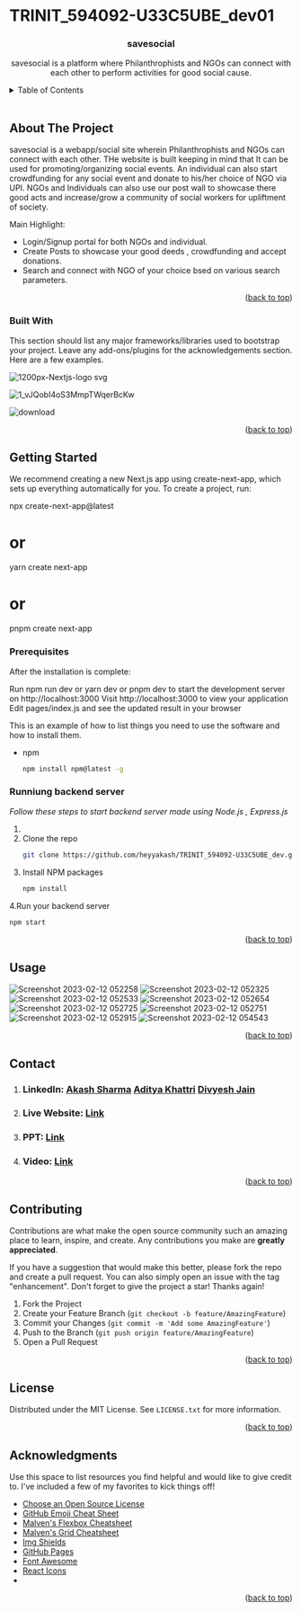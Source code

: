 # TRINIT_594092-U33C5UBE_dev01


  <h3 align="center">savesocial</h3>

  <p align="center">
   savesocial is a platform where Philanthrophists and NGOs can connect with each other to perform activities for good social cause.
  

<!-- TABLE OF CONTENTS -->
<details>
  <summary>Table of Contents</summary>
  <ol>
    <li>
      <a href="#about-the-project">About The Project</a>
      <ul>
        <li><a href="#built-with">Built With</a></li>
      </ul>
    </li>
    <li>
      <a href="#getting-started">Getting Started</a>
      <ul>
        <li><a href="#prerequisites">Prerequisites</a></li>
        <li><a href="#installation">Installation</a></li>
      </ul>
    </li>
    <li><a href="#usage">Usage</a></li>
    <li><a href="#contact">Contact</a></li>
    <li><a href="#contributing">Contributing</a></li>
    <li><a href="#license">License</a></li>
    <li><a href="#acknowledgments">Acknowledgments</a></li>
  </ol>
</details>
​<!-- ABOUT THE PROJECT -->

## About The Project


savesocial is a webapp/social site wherein Philanthrophists and NGOs can connect with each other. THe website is built keeping in mind that It can be used for promoting/organizing social events. An individual can also start crowdfunding for
any social event and donate to his/her choice of NGO via UPI. NGOs and Individuals can also use our post wall to showcase there good acts and increase/grow a community of social workers for upliftment of society.

Main Highlight:

- Login/Signup portal for both NGOs and individual.
- Create Posts to showcase your good deeds , crowdfunding and accept donations.
- Search and connect with NGO of your choice bsed on various search parameters.


<p align="right">(<a href="#readme-top">back to top</a>)</p>

### Built With

This section should list any major frameworks/libraries used to bootstrap your project. Leave any add-ons/plugins for the acknowledgements section. Here are a few examples.

![1200px-Nextjs-logo svg](https://user-images.githubusercontent.com/97737499/187042159-1fe639c9-ab5b-4541-b433-f5cc67cb202b.png)

![1_vJQobI4oS3MmpTWqerBcKw](https://user-images.githubusercontent.com/97737499/187041936-bd1ae31d-f0a6-4736-9b36-80b224ce4602.png)

![download](https://user-images.githubusercontent.com/97737499/187042125-f3935498-1c10-4ad3-ae5c-20d9f68e6220.png)





<p align="right">(<a href="#readme-top">back to top</a>)</p>

<!-- GETTING STARTED -->

## Getting Started

We recommend creating a new Next.js app using create-next-app, which sets up everything automatically for you. To create a project, run:

npx create-next-app@latest
# or
yarn create next-app
# or
pnpm create next-app


### Prerequisites

After the installation is complete:

Run npm run dev or yarn dev or pnpm dev to start the development server on http://localhost:3000
Visit http://localhost:3000 to view your application
Edit pages/index.js and see the updated result in your browser

This is an example of how to list things you need to use the software and how to install them.

- npm
  ```sh
  npm install npm@latest -g
  ```

### Runniung backend server

_Follow these steps to start backend server made using Node.js , Express.js_

1. 
2. Clone the repo
   ```sh
   git clone https://github.com/heyyakash/TRINIT_594092-U33C5UBE_dev.git
   ```
3. Install NPM packages
   ```sh
   npm install
   ```
4.Run your backend server
   ```sh
   npm start
   ```

<p align="right">(<a href="#readme-top">back to top</a>)</p>

<!-- USAGE EXAMPLES -->

## Usage

![Screenshot 2023-02-12 052258](https://user-images.githubusercontent.com/101019545/218287871-063708e8-89f6-42f7-9ea5-f0e1cd5ed733.png)
![Screenshot 2023-02-12 052325](https://user-images.githubusercontent.com/101019545/218287876-d7b5e5de-58d8-42c5-9a5a-c58a5217451c.png)
![Screenshot 2023-02-12 052533](https://user-images.githubusercontent.com/101019545/218287879-c5a393cf-51cc-47fe-8a2d-8f8c69d8c3dd.png)
![Screenshot 2023-02-12 052654](https://user-images.githubusercontent.com/101019545/218287882-681b15cc-540a-4940-804a-422ab7bc3c59.png)
![Screenshot 2023-02-12 052725](https://user-images.githubusercontent.com/101019545/218287884-f09b8166-f1bd-41df-9a4e-d9d9df4ed155.png)
![Screenshot 2023-02-12 052751](https://user-images.githubusercontent.com/101019545/218287885-b5e23ddc-16a9-45df-b351-c587ec262409.png)
![Screenshot 2023-02-12 052915](https://user-images.githubusercontent.com/101019545/218287887-39f3cecc-97b9-4ac2-bd14-d031a535d832.png)
![Screenshot 2023-02-12 054543](https://user-images.githubusercontent.com/101019545/218287893-bf9f9828-c034-4dcc-8127-8665cc13bfba.png)


<p align="right">(<a href="#readme-top">back to top</a>)</p>

<!-- Contact -->

## Contact

1. <h3>LinkedIn: <a href="https://www.linkedin.com/in/akash-sharma-a3536519a">Akash Sharma</a>  <a href="https://www.linkedin.com/in/aditya-khattri/">Aditya Khattri</a>  <a href="https://www.linkedin.com/in/divyesh-jain-145407231">Divyesh Jain</a></h3>
2. <h3>Live Website: <a href="https://trinit-594092-u33-c5-ube-dev-git-master-heyyakash.vercel.app/">Link</a></h3>
3. <h3>PPT: <a href="https://docs.google.com/presentation/d/1lC59n0OthmwKaPVnYFrxKDOZjteGKlPK/edit?usp=sharing&ouid=100370470601861542554&rtpof=true&sd=true">Link</a></h3>
4. <h3>Video: <a href="https://drive.google.com/file/d/17AjFPW3WB6If-Z_QmL0JBqByCbnyYJgU/view?usp=sharing">Link</a></h3>

<p align="right">(<a href="#readme-top">back to top</a>)</p>

<!-- CONTRIBUTING -->

## Contributing

Contributions are what make the open source community such an amazing place to learn, inspire, and create. Any contributions you make are **greatly appreciated**.

If you have a suggestion that would make this better, please fork the repo and create a pull request. You can also simply open an issue with the tag "enhancement".
Don't forget to give the project a star! Thanks again!

1. Fork the Project
2. Create your Feature Branch (`git checkout -b feature/AmazingFeature`)
3. Commit your Changes (`git commit -m 'Add some AmazingFeature'`)
4. Push to the Branch (`git push origin feature/AmazingFeature`)
5. Open a Pull Request

<p align="right">(<a href="#readme-top">back to top</a>)</p>

<!-- LICENSE -->

## License

Distributed under the MIT License. See `LICENSE.txt` for more information.

<p align="right">(<a href="#readme-top">back to top</a>)</p>

<!-- CONTACT -->



## Acknowledgments

Use this space to list resources you find helpful and would like to give credit to. I've included a few of my favorites to kick things off!

- [Choose an Open Source License](https://choosealicense.com)
- [GitHub Emoji Cheat Sheet](https://www.webpagefx.com/tools/emoji-cheat-sheet)
- [Malven's Flexbox Cheatsheet](https://flexbox.malven.co/)
- [Malven's Grid Cheatsheet](https://grid.malven.co/)
- [Img Shields](https://shields.io)
- [GitHub Pages](https://pages.github.com)
- [Font Awesome](https://fontawesome.com)
- [React Icons](https://react-icons.github.io/react-icons/search)
- 

<p align="right">(<a href="#readme-top">back to top</a>)</p>

<!-- MARKDOWN LINKS & IMAGES -->
<!-- https://www.markdownguide.org/basic-syntax/#reference-style-links -->

[contributors-shield]: https://img.shields.io/github/contributors/othneildrew/Best-README-Template.svg?style=for-the-badge
[contributors-url]: https://github.com/othneildrew/Best-README-Template/graphs/contributors
[forks-shield]: https://img.shields.io/github/forks/othneildrew/Best-README-Template.svg?style=for-the-badge
[forks-url]: https://github.com/othneildrew/Best-README-Template/network/members
[stars-shield]: https://img.shields.io/github/stars/othneildrew/Best-README-Template.svg?style=for-the-badge
[stars-url]: https://github.com/othneildrew/Best-README-Template/stargazers
[issues-shield]: https://img.shields.io/github/issues/othneildrew/Best-README-Template.svg?style=for-the-badge
[issues-url]: https://github.com/othneildrew/Best-README-Template/issues
[license-shield]: https://img.shields.io/github/license/othneildrew/Best-README-Template.svg?style=for-the-badge
[license-url]: https://github.com/othneildrew/Best-README-Template/blob/master/LICENSE.txt
[linkedin-shield]: https://img.shields.io/badge/-LinkedIn-black.svg?style=for-the-badge&logo=linkedin&colorB=555
[linkedin-url]: https://linkedin.com/in/othneildrew
[product-screenshot]: images/screenshot.png
[next.js]: https://img.shields.io/badge/next.js-000000?style=for-the-badge&logo=nextdotjs&logoColor=white
[next-url]: https://nextjs.org/
[react.js]: https://img.shields.io/badge/React-20232A?style=for-the-badge&logo=react&logoColor=61DAFB
[react-url]: https://reactjs.org/
[vue.js]: https://img.shields.io/badge/Vue.js-35495E?style=for-the-badge&logo=vuedotjs&logoColor=4FC08D
[vue-url]: https://vuejs.org/
[angular.io]: https://img.shields.io/badge/Angular-DD0031?style=for-the-badge&logo=angular&logoColor=white
[angular-url]: https://angular.io/
[svelte.dev]: https://img.shields.io/badge/Svelte-4A4A55?style=for-the-badge&logo=svelte&logoColor=FF3E00
[svelte-url]: https://svelte.dev/
[laravel.com]: https://img.shields.io/badge/Laravel-FF2D20?style=for-the-badge&logo=laravel&logoColor=white
[laravel-url]: https://laravel.com
[bootstrap.com]: https://img.shields.io/badge/Bootstrap-563D7C?style=for-the-badge&logo=bootstrap&logoColor=white
[bootstrap-url]: https://getbootstrap.com
[jquery.com]: https://img.shields.io/badge/jQuery-0769AD?style=for-the-badge&logo=jquery&logoColor=white
[jquery-url]: https://jquery.com


 

